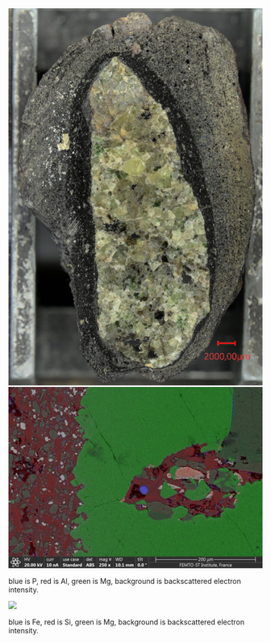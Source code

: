 <img src="optical.jpg">

<img src="interface1.png">

blue is P, red is Al, green is Mg, background is backscattered electron intensity.

<img src="interface2.png">

blue is Fe, red is Si, green is Mg, background is backscattered electron intensity.
